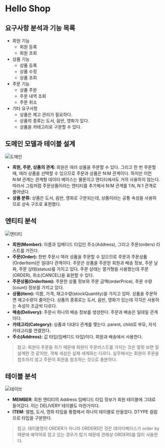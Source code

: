 # Hello Shop

## 요구사항 분석과 기능 목록
  - 회원 기능
    - 회원 등록
    - 회원 조회
  - 상품 기능
    - 상품 등록
    - 상품 수정
    - 상품 조회
  - 주문 기능
    - 상품 주문
    - 주문 내역 조회
    - 주문 취소
  - 기타 요구사항
    - 상품은 제고 관리가 필요하다.
    - 상품의 종류는 도서, 음반, 영화가 있다.
    - 상품을 카테고리로 구분할 수 있다.
    
## 도메인 모델과 테이블 설계
  ![도메인](https://user-images.githubusercontent.com/68942616/90248517-cf5ff880-de73-11ea-82db-560f919497fa.PNG)
  <br>
  - **회원, 주문, 상품의 관계:** 회원은 여러 상품을 주문할 수 있다. 
  그리고 한 번 주문할 때, 여러 상품을 선택할 수 있으므로 주문과 상품은 N:M 관계이다.
  하지만 이런 N:M 관계는 관계형 데이터 베이스는 물론이고 엔티티에서도 거의 사용하지 않는다.
  따라서 그림처럼 주문상품이라는 엔티티를 추가해서 N:M 관계를 1:N, N:1 관계로 풀어냈다.
  - **상품 분류:** 상품은 도서, 음반, 영화로 구분되는데, 상품이라는 공통 속성을 사용하므로 상속 구조로 표현했다.
  
## 엔티티 분석
  ![엔티티](https://user-images.githubusercontent.com/68942616/90248519-cff88f00-de73-11ea-845c-b0beeb12e460.PNG)
  - **회원(Member):** 이름과 임베디드 타입인 주소(Address), 그리고 주문(orders) 리스트를 가진다.
  - **주문(Order):** 한번 주문시 여러 상품을 주문할 수 있으므로 주문과 주문상품(OrderItem)은 일대다 관계이다.
  주문은 상품을 주문한 회원과 배송 정보, 주문 날짜, 주문 상태(status)를 가지고 있다.
  주문 상태는 열거형을 사용했는데 주문(ORDER), 취소(CANCEL)을 표현할 수 있다.
  - **주문상품(OrderItem):** 주문한 상품 정보와 주문 금액(orderPrice), 주문 수량(count) 정보를 가지고 있다.
  - **상품(item):** 이름, 가격, 재고수량(stockQuantity)을 가지고 있따. 상품을 주문하면 재고수량이 줄어든다.
  상품의 종류로는 도서, 음반, 영화가 있는데 각각은 사용하는 속성이 조금씩 다르다.
  - **배송(Delivery):** 주문시 하나의 배송 정보를 생성한다. 주문과 배송은 일대일 관계이다.
  - **카테고리(Category):** 상품과 다대다 관계를 맺는다. parent, child로 부모, 자식 카테고리를 연결한다.
  - **주소(Address):** 값 타입(임베디드 타입)이다. 회원과 배송에서 사용한다.
  
  
  > 참고: 회원이 주문을 하기 때문에 회원이 주문리스트를 가지는 것은 얼핏 보면 잘 설계한 것 같지만,
  > 객체 세상은 실제 세계와는 다르다.
  > 실무에서는 회원이 주문을 참조하지 않고 주문이 회원을 참조하는 것으로 충분하다.
  
## 테이블 분석
  ![테이브](https://user-images.githubusercontent.com/68942616/90248522-d0912580-de73-11ea-9a5b-3844bc730bc4.PNG)
  - **MEMBER**: 회원 엔티티의 Address 임베디드 타입 정보가 회원 테이블에 그대로 들어갔다. 이는 DELIVERY 테이블도 마찬가지다.
  - **ITEM**: 앨범, 도서, 영화 타입을 통합해서 하나의 테이블로 만들었다. DTYPE 컬럼으로 타입을 구분한다.
  
  
  > 참고: 테이블명이 ORDER가 아니라 ORDERS인 것은 데이터베이스가 order by 때문에 예약어로 잡고 있는 경우가 많기 때문에
  관례상 ORDERS를 많이 사용한다.
